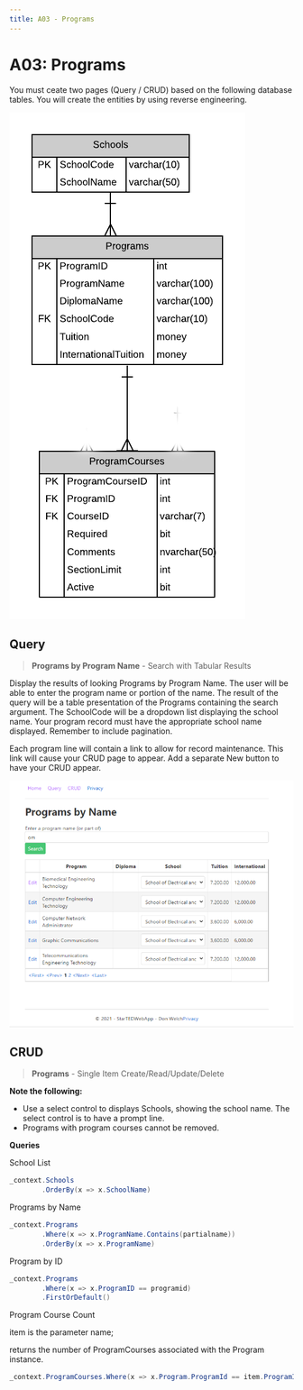 ```yaml
---
title: A03 - Programs
---
```

# A03: Programs

You must ceate two pages (Query / CRUD) based on the following database tables. You will create the entities by using reverse engineering.

![ERD for A03](./A03New.png)

## Query

> **Programs by Program Name** - Search with Tabular Results

Display the results of looking Programs by Program Name. The user will be able to enter the program name or portion of the name. The result of the query will be a table presentation of the Programs containing the search argument. The SchoolCode will be a dropdown list displaying the school name. Your program record must have the appropriate school name displayed. Remember to include pagination.

Each program line will contain a link to allow for record maintenance. This link will cause your CRUD page to appear. Add a separate New button to have your CRUD appear.

![Form A Search Filter](./A03Mockup.png)

## CRUD

> **Programs** - Single Item Create/Read/Update/Delete

**Note the following:**
- Use a select control to displays Schools, showing the school name. The select control is to have a prompt line.
- Programs with program courses cannot be removed.

**Queries**

School List

```csharp
_context.Schools
        .OrderBy(x => x.SchoolName)
```

Programs by Name

```csharp
_context.Programs
        .Where(x => x.ProgramName.Contains(partialname))
        .OrderBy(x => x.ProgramName)
```

Program by ID

```csharp
_context.Programs
        .Where(x => x.ProgramID == programid)
        .FirstOrDefault()
``` 

Program Course Count 

item is the parameter name; 

returns the number of ProgramCourses associated with the Program instance.

```csharp
_context.ProgramCourses.Where(x => x.Program.ProgramId == item.ProgramId).Count();
```
